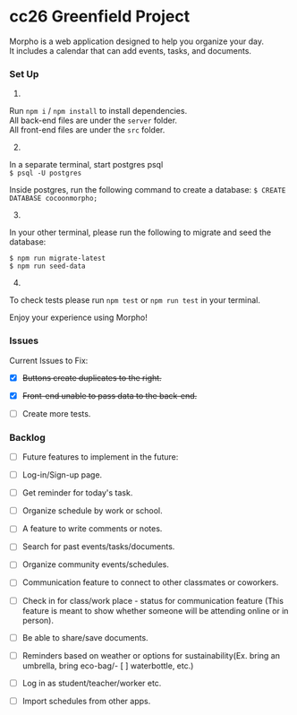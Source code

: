 # cc26 Greenfield Project
  
Morpho is a web application designed to help you organize your day.  
It includes a calendar that can add events, tasks, and documents.  
  

### Set Up  
1.  
Run `npm i` / `npm install` to  install dependencies.  
All back-end files are under the `server` folder.  
All front-end files are under the `src` folder.  
  
2.  
In a separate terminal, start postgres psql  
`$ psql -U postgres`  

Inside postgres, run the following command to create a database:
`$ CREATE DATABASE cocoonmorpho;`  
  
3.  
In your other terminal, please run the following to migrate and seed the database:  
  
`$ npm run migrate-latest`  
`$ npm run seed-data`  
  
4.  
To check tests please run `npm test` or `npm run test` in your terminal.  
  
Enjoy your experience using Morpho!  
  
  
### Issues  
Current Issues to Fix:  
- [x] ~~Buttons create duplicates to the right.~~  
- [x] ~~Front-end unable to pass data to the back-end.~~  
- [ ] Create more tests.  
  
  
### Backlog
- [ ] Future features to implement in the future:  
- [ ] Log-in/Sign-up page.  
- [ ] Get reminder for today's task.  
- [ ] Organize schedule by work or school.  
- [ ] A feature to write comments or notes.  
- [ ] Search for past events/tasks/documents.  
- [ ] Organize community events/schedules.  
- [ ] Communication feature to connect to other classmates or coworkers.  
- [ ] Check in for class/work place - status for communication feature (This feature is meant to show whether someone will be attending online or in person).  
- [ ] Be able to share/save documents.  
- [ ] Reminders based on weather or options for sustainability(Ex. bring an umbrella, bring eco-bag/- [ ] waterbottle, etc.)  
- [ ] Log in as student/teacher/worker etc.  
- [ ] Import schedules from other apps.  
  
